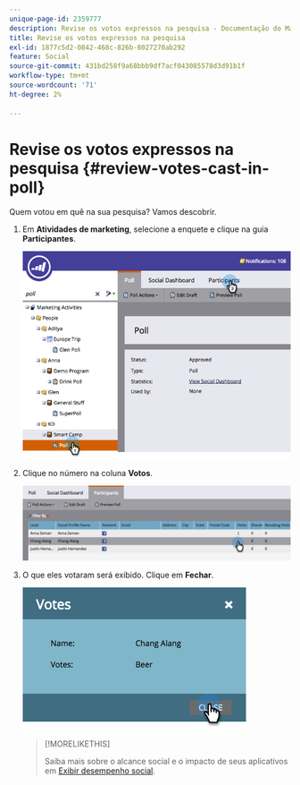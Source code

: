 ```yaml
---
unique-page-id: 2359777
description: Revise os votos expressos na pesquisa - Documentação do Marketo - Documentação do produto
title: Revise os votos expressos na pesquisa
exl-id: 1877c5d2-0842-468c-826b-8027270ab292
feature: Social
source-git-commit: 431bd258f9a68bbb9df7acf043085578d3d91b1f
workflow-type: tm+mt
source-wordcount: '71'
ht-degree: 2%

---
```


# Revise os votos expressos na pesquisa {#review-votes-cast-in-poll}

Quem votou em quê na sua pesquisa? Vamos descobrir.

1. Em **Atividades de marketing**, selecione a enquete e clique na guia **Participantes**.

   ![](assets/image2015-5-12-14-3a35-3a10.png)

1. Clique no número na coluna **Votos**.

   ![](assets/image2015-5-12-14-3a36-3a36.png)

1. O que eles votaram será exibido. Clique em **Fechar**.

   ![](assets/image2015-5-12-14-3a37-3a24.png)

   >[!MORELIKETHIS]
   >
   >Saiba mais sobre o alcance social e o impacto de seus aplicativos em [Exibir desempenho social](/help/marketo/product-docs/demand-generation/social/social-functions/view-social-performance.md).
